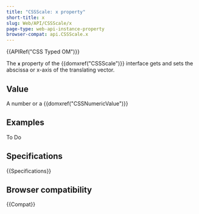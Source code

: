 ```yaml
---
title: "CSSScale: x property"
short-title: x
slug: Web/API/CSSScale/x
page-type: web-api-instance-property
browser-compat: api.CSSScale.x
---
```


{{APIRef("CSS Typed OM")}}

The **`x`** property of the
{{domxref("CSSScale")}} interface gets and sets the abscissa or x-axis of the
translating vector.

## Value

A number or a {{domxref("CSSNumericValue")}}

## Examples

To Do

## Specifications

{{Specifications}}

## Browser compatibility

{{Compat}}
